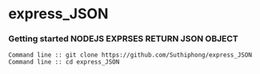 # express_JSON
### Getting started NODEJS EXPRSES RETURN JSON OBJECT

`Command line :: git clone https://github.com/Suthiphong/express_JSON `
`Command line :: cd express_JSON`

